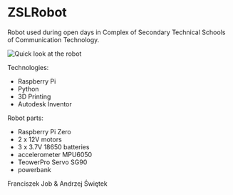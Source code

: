 # ZSLRobot
Robot used during open days in Complex of Secondary Technical Schools of Communication Technology.

![Quick look at the robot]()

Technologies:
- Raspberry Pi
- Python
- 3D Printing
- Autodesk Inventor

Robot parts:
- Raspberry Pi Zero
- 2 x 12V motors
- 3 x 3.7V 18650 batteries
- accelerometer MPU6050
- TeowerPro Servo SG90
- powerbank

Franciszek Job & Andrzej Świętek
